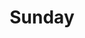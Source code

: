 ---
title:  "Sunday"
metadate: "hide"
categories: [ Participant, UI, Graphics ]
image: "/assets/images/story2.jpg"
---